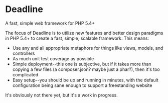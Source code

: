 Deadline
========

A fast, simple web framework for PHP 5.4+

The focus of Deadline is to utilize new features and better design paradigms in PHP 5.4+ to create a fast, simple, scalable framework. This means:

* Use any and all appropriate metaphors for things like views, models, and controllers
* As much unit test coverage as possible
* Simple deployment--this one is subjective, but if it takes more than copying a few files (a composer.json? maybe just a phar?), then it's too complicated
* Easy setup--you should be up and running in minutes, with the default configuration being sane enough to support a freestanding website

It's obviously not there yet, but it's a work in progress.
